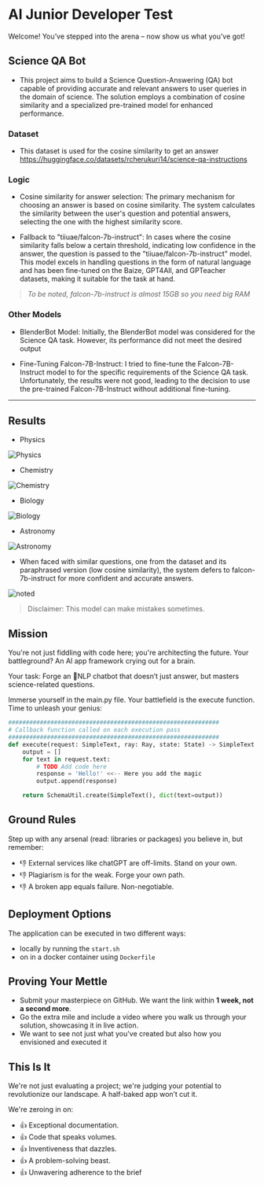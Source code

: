 # AI Junior Developer Test 
Welcome! You’ve stepped into the arena – now show us what you’ve got! 

## Science QA Bot

- This project aims to build a Science Question-Answering (QA) bot capable of providing accurate and relevant answers to user queries in the domain of science. The solution employs a combination of cosine similarity and a specialized pre-trained model for enhanced performance.

### Dataset
- This dataset is used for the cosine similarity to get an answer https://huggingface.co/datasets/rcherukuri14/science-qa-instructions 

### Logic
- Cosine similarity for answer selection: The primary mechanism for choosing an answer is based on cosine similarity. The system calculates the similarity between the user's question and potential answers, selecting the one with the highest similarity score.

- Fallback to "tiiuae/falcon-7b-instruct": In cases where the cosine similarity falls below a certain threshold, indicating low confidence in the answer, the question is passed to the "tiiuae/falcon-7b-instruct" model. This model excels in handling questions in the form of natural language and has been fine-tuned on the Baize, GPT4All, and GPTeacher datasets, making it suitable for the task at hand. 

>  _To be noted, falcon-7b-instruct is almost 15GB so you need big RAM_

### Other Models
- BlenderBot Model: 
Initially, the BlenderBot model was considered for the Science QA task. However, its performance did not meet the desired output

- Fine-Tuning Falcon-7B-Instruct: 
I tried to fine-tune the Falcon-7B-Instruct model to for the specific requirements of the Science QA task. Unfortunately, the results were not good, leading to the decision to use the pre-trained Falcon-7B-Instruct without additional fine-tuning.

<hr>

## Results

- Physics

![Physics](https://github.com/Mahmoud-Hesham99/scienceQA-bot-ofTask/assets/73784370/8a7eaaaa-dc31-43ed-b9cc-01d804362a28)

- Chemistry

![Chemistry](https://github.com/Mahmoud-Hesham99/scienceQA-bot-ofTask/assets/73784370/4f2afd3a-1b3e-4bc2-9a02-f2474b5bc637)


- Biology
  
![Biology](https://github.com/Mahmoud-Hesham99/scienceQA-bot-ofTask/assets/73784370/2fc97218-646d-44b2-8d09-1e84def5b1d8)


- Astronomy

![Astronomy](https://github.com/Mahmoud-Hesham99/scienceQA-bot-ofTask/assets/73784370/bfcb4298-29c7-4a48-824b-6b036069bef9)


- When faced with similar questions, one from the dataset and its paraphrased version (low cosine similarity), the system defers to falcon-7b-instruct for more confident and accurate answers.

![noted](https://github.com/Mahmoud-Hesham99/scienceQA-bot-ofTask/assets/73784370/a9935d25-6a45-492c-8107-24cfcbc04524)


> Disclaimer: This model can make mistakes sometimes.


## Mission
You're not just fiddling with code here; you're architecting the future. Your battleground? An AI app framework crying out for a brain.

Your task: Forge an 💬NLP chatbot that doesn’t just answer, but masters science-related questions.

Immerse yourself in the main.py file. Your battlefield is the execute function. Time to unleash your genius:
```python
############################################################
# Callback function called on each execution pass
############################################################
def execute(request: SimpleText, ray: Ray, state: State) -> SimpleText:
    output = []
    for text in request.text:
        # TODO Add code here
        response = 'Hello!' <<-- Here you add the magic 
        output.append(response)

    return SchemaUtil.create(SimpleText(), dict(text=output))
```
## Ground Rules
Step up with any arsenal (read: libraries or packages) you believe in, but remember:
* 👎 External services like chatGPT are off-limits. Stand on your own.
* 👎 Plagiarism is for the weak. Forge your own path.
* 👎 A broken app equals failure. Non-negotiable.

## Deployment Options
The application can be executed in two different ways:
* locally by running the `start.sh` 
* on in a docker container using `Dockerfile` 

## Proving Your Mettle
* Submit your masterpiece on GitHub. We want the link within **1 week, not a second more**.
* Go the extra mile and include a video where you walk us through your solution, showcasing 
it in live action. 
* We want to see not just what you've created but also how you envisioned and executed it


## This Is It
We're not just evaluating a project; we're judging your potential to revolutionize our 
landscape. A half-baked app won’t cut it.

We're zeroing in on:
* 👍 Exceptional documentation.
* 👍 Code that speaks volumes.
* 👍 Inventiveness that dazzles.
* 👍 A problem-solving beast.
* 👍 Unwavering adherence to the brief
